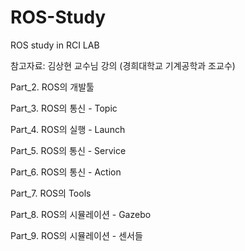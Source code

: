 # ROS-Study
ROS study in RCI LAB

참고자료: 김상현 교수님 강의 (경희대학교 기계공학과 조교수)

Part_2. ROS의 개발툴

Part_3. ROS의 통신 - Topic

Part_4. ROS의 실행 - Launch

Part_5. ROS의 통신 - Service

Part_6. ROS의 통신 - Action

Part_7. ROS의 Tools

Part_8. ROS의 시뮬레이션 - Gazebo

Part_9. ROS의 시뮬레이션 - 센서들
